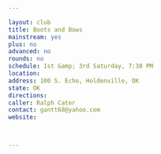 ```yaml
---

layout: club
title: Boots and Bows
mainstream: yes
plus: no
advanced: no
rounds: no
schedule: 1st &amp; 3rd Saturday, 7:30 PM
location: 
address: 100 S. Echo, Holdenville, OK
state: OK
directions: 
caller: Ralph Cater
contact: gantt68@yahoo.com
website: 



---
```


